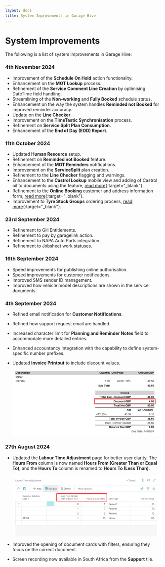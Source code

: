 ```yaml
---
layout: docs
title: System Improvements in Garage Hive
---
```


# System Improvements
The following is a list of system improvements in Garage Hive:

### 4th November 2024
* Improvement of the **Schedule On Hold** action functionality.
* Enhancement on the **MOT Lookup** process.
* Refinement of the **Service Comment Line Creation** by optimising DateTime field handling.
* Streamlining of the **Non-working** and **Fully Booked** schedule status.
* Enhancement on the way the system handles **Reminded not Booked** for improved reminder accuracy.
* Update on the **Line Checker**.
* Improvement on the **TimeTastic Synchronisation** process.
* Refinement on **Service Split Plan Consumption**.
* Enhancement of the **End of Day (EOD) Report**.

### 11th October 2024
* Updated **Human Resource** setup.
* Refinement on **Reminded not Booked** feature.
* Enhancement of the **MOT Reminders** notifications.
* Improvement on the **ServiceSplit** plan creation.
* Refinement to the **Line Checker** flagging and warnings.
* Enhancement to the **Castrol Lookup** mobile view and adding of Castrol oil to documents using the feature, [read more](garagehive-castrol-lookup.html){:target="_blank"}.
* Refinement to the **Online Booking** customer and address information form, [read more](garagehive-onlinebooking-setup.html){:target="_blank"}.
* Improvement to **Tyre Stock Groups** ordering process, [read more](garagehive-tyre-stock-groups.html#enable-tyre-stock-group-ordering-in-requisition-worksheet){:target="_blank"}.

### 23rd September 2024
* Refinement to GH Entitlements.
* Refinement to pay by garagelink action.
* Refinement to NAPA Auto Parts integration.
* Refinement to Jobsheet work statuses.

### 16th September 2024
* Speed improvements for publishing online authorisation.
* Speed improvements for customer notifications.
* Improved SMS sender ID management.
* Improved how vehicle model descriptions are shown in the service documents.

### 4th September 2024
* Refined email notification for **Customer Notifications**.
* Refined how support request email are handled.
* Increased character limit for **Planning and Reminder Notes** field to accommodate more detailed entries.
* Enhanced accountancy integration with the capability to define system-specific number prefixes.
* Updated **Invoice Printout** to include discount values.

   ![](media/garagehive-discount-on-printout.png)


### 27th August 2024
* Updated the **Labour Time Adjustment** page for better user clarity. The **Hours From** column is now named **Hours From (Greater Than or Equal To)**, and the **Hours To** column is renamed to **Hours To (Less Than)**.

   ![](media/garagehive-labour-time-adjustment-page.png)

* Improved the opening of document cards with filters, ensuring they focus on the correct document.
* Screen recording now available in South Africa from the **Support** tile.